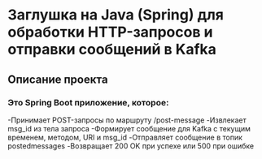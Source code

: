 # Заглушка на Java (Spring) для обработки HTTP-запросов и отправки сообщений в Kafka
## Описание проекта
### Это Spring Boot приложение, которое:

-Принимает POST-запросы по маршруту /post-message
-Извлекает msg_id из тела запроса
-Формирует сообщение для Kafka с текущим временем, методом, URI и msg_id
-Отправляет сообщение в топик postedmessages
-Возвращает 200 OK при успехе или 500 при ошибке